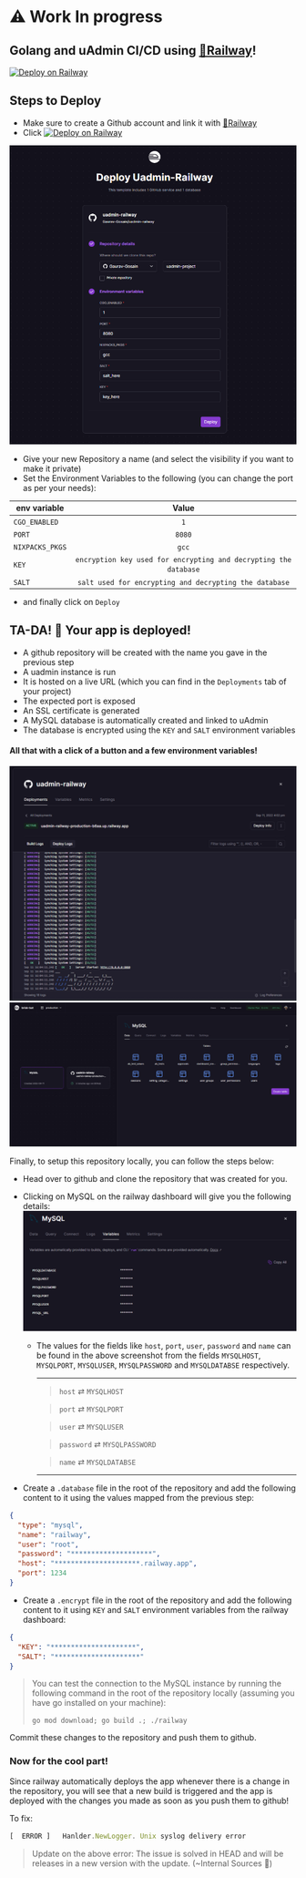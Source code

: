 # ⚠️ Work In progress

## Golang and uAdmin CI/CD using [🚅Railway](https://railway.app/)!

[![Deploy on Railway](https://railway.app/button.svg)](https://railway.app/new/template/9IP5nJ?referralCode=A7siyP)

## Steps to Deploy
- Make sure to create a Github account and link it with [🚅Railway](https://railway.app/)
- Click [![Deploy on Railway](https://railway.app/button.svg)](https://railway.app/new/template/9IP5nJ?referralCode=A7siyP)

![](assets/deploy_screen_1.png)   

- Give your new Repository a name (and select the visibility if you want to make it private)
- Set the Environment Variables to the following (you can change the port as per your needs):

| env variable   |                               Value                               |
| -------------- | :---------------------------------------------------------------: |
|`CGO_ENABLED`   | `1`                                                               |
|`PORT`          |  `8080`                                                           |
|`NIXPACKS_PKGS` | `gcc`                                                             |
|`KEY`           | `encryption key used for encrypting and decrypting the  database` |
|`SALT`          | `salt used for encrypting and decrypting the database`            |

- and finally click on `Deploy`

## TA-DA! 🎉 Your app is deployed!

- A github repository will be created with the name you gave in the previous step
- A uadmin instance is run
- It is hosted on a live URL (which you can find in the `Deployments` tab of your project)
- The expected port is exposed 
- An SSL certificate is generated
- A MySQL database is automatically created and linked to uAdmin
- The database is encrypted using the `KEY` and `SALT` environment variables
  
#### All that with a click of a button and a few environment variables!

![](assets/deploy_screen_2.png) 
![](assets/deploy_screen_3.png)   

Finally, to setup this repository locally, you can follow the steps below:

- Head over to github and clone the repository that was created for you.
- Clicking on MySQL on the railway dashboard will give you the following details:
  ![](assets/mysql.png)  
  - The values for the fields like `host`, `port`, `user`, `password` and `name` can be found in the above screenshot from the fields `MYSQLHOST`, `MYSQLPORT`, `MYSQLUSER`, `MYSQLPASSWORD` and `MYSQLDATABSE` respectively.
  
    ---
    >
    > `host` ⇄ `MYSQLHOST`
    
    > `port` ⇄ `MYSQLPORT`
    
    > `user` ⇄ `MYSQLUSER`
    
    > `password` ⇄ `MYSQLPASSWORD`
    
    > `name` ⇄ `MYSQLDATABSE` 
    >
    ---

- Create a `.database` file in the root of the repository and add the following content to it using the values mapped from the previous step:
  
```json
{
  "type": "mysql",
  "name": "railway",
  "user": "root",
  "password": "********************",
  "host": "*********************.railway.app",
  "port": 1234
}
```
- Create a `.encrypt` file in the root of the repository and add the following content to it using `KEY` and `SALT` environment variables from the railway dashboard:
  
```json
{
  "KEY": "*********************",
  "SALT": "*********************"
}
```

> You can test the connection to the MySQL instance by running the following command in the root of the repository locally (assuming you have go installed on your machine):
  > ```shell
  > go mod download; go build .; ./railway
  > ```

Commit these changes to the repository and push them to github.

### Now for the cool part!
Since railway automatically deploys the app whenever there is a change in the repository, you will see that a new build is triggered and the app is deployed with the changes you made as soon as you push them to github!


To fix:

```jsx
[  ERROR ]   Hanlder.NewLogger. Unix syslog delivery error
```

> Update on the above error: The issue is solved in HEAD and will be releases in a new version with the update. (~Internal Sources 👀)

